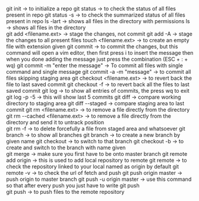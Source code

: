 git init -> to initialize a repo
git status -> to check the status of all files present in repo
git status -s -> to check the summarized status of all files present in repo
ls -lart -> shows all files in the directory with permissions
ls -> shows all files in the directory  
git add <filename.ext> -> stage the changes, not commit
git add -A -> stage the changes to all present files
touch <filename.ext> -> to create an empty file with extension given
git commit -> to commit the changes, but this command will open a vim editor, then first press i to insert the message then when you done adding the message just press the combination (ESC + : + wq)
git commit -m "enter the message" -> To commit all files with single command and single message 
git commit -a -m "message" -> to commit all files skipping staging area
git checkout <filename.ext> -> to revert back the file to last saved commit
git checkout -f -> to revert back all the files to last saved commit
git log -> to show all entries of commits, the press wq to exit
git log -p -5 -> this will show last 5 commits
git diff -> compare working directory to staging area
git diff --staged -> compare staging area to last commit
git rm <filename.ext> -> to remove a file directly from the directory
git rm --cached <filename.ext> -> to remove a file directly from the directory and send it to untrack position  
git rm -f -> to delete forcefully a file from staged area and whatsoever
git branch -> to show all branches
git branch <branch name> -> to create a new branch by given name 
git checkout <branch name> -> to switch to that branch 
git checkout -b <branch name> -> to create and switch to the branch with name given   
git merge <branch name> -> make sure you first have to be onto master branch
git remote add origin <url which you have to copy from repository  on github> -> this is used to add local repository to remote 
git remote -> to check the repository linked to your local named as origin by default 
git remote -v -> to check the url of fetch and push 
git push origin master -> push origin to master branch 
git push -u origin master -> use this command so that after every push you just have to write git push  
git push -> to push files to the remote repository